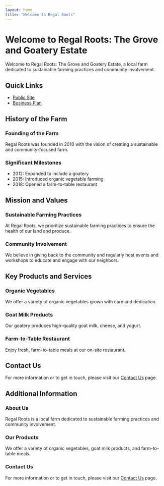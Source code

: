 ```yaml
---
layout: home
title: "Welcome to Regal Roots"
---
```


# Welcome to Regal Roots: The Grove and Goatery Estate

Welcome to Regal Roots: The Grove and Goatery Estate, a local farm dedicated to sustainable farming practices and community involvement.

## Quick Links

- [Public Site](https://justaghost.github.io/RegalRoots/public/)
- [Business Plan](https://justaghost.github.io/RegalRoots/business/business-plan/)

## History of the Farm

### Founding of the Farm

Regal Roots was founded in 2010 with the vision of creating a sustainable and community-focused farm.

### Significant Milestones

- 2012: Expanded to include a goatery
- 2015: Introduced organic vegetable farming
- 2018: Opened a farm-to-table restaurant

## Mission and Values

### Sustainable Farming Practices

At Regal Roots, we prioritize sustainable farming practices to ensure the health of our land and produce.

### Community Involvement

We believe in giving back to the community and regularly host events and workshops to educate and engage with our neighbors.

## Key Products and Services

### Organic Vegetables

We offer a variety of organic vegetables grown with care and dedication.

### Goat Milk Products

Our goatery produces high-quality goat milk, cheese, and yogurt.

### Farm-to-Table Restaurant

Enjoy fresh, farm-to-table meals at our on-site restaurant.

## Contact Us

For more information or to get in touch, please visit our [Contact Us](contact.md) page.

## Additional Information

### About Us

Regal Roots is a local farm dedicated to sustainable farming practices and community involvement.

### Our Products

We offer a variety of organic vegetables, goat milk products, and farm-to-table meals.

### Contact Us

For more information or to get in touch, please visit our [Contact Us](contact.md) page.
